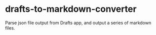 # drafts-to-markdown-converter
Parse json file output from Drafts app, and output a series of markdown files.
